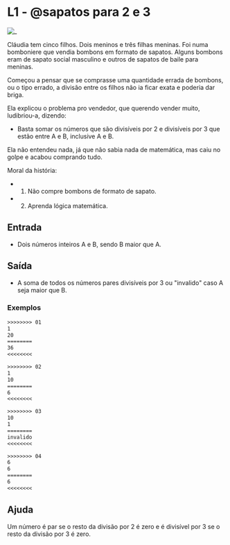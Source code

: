 # L1 - @sapatos para 2 e 3

![_](cover.jpg)

Cláudia tem cinco filhos. Dois meninos e três filhas meninas. Foi numa bomboniere que vendia bombons em formato de sapatos. Alguns bombons eram de sapato social masculino e outros de sapatos de baile para meninas.

Começou a pensar que se comprasse uma quantidade errada de bombons, ou o tipo errado, a divisão entre os filhos não ia ficar exata e poderia dar briga.

Ela explicou o problema pro vendedor, que querendo vender muito, ludibriou-a, dizendo:

- Basta somar os números que são divisíveis por 2 e divisíveis por 3 que estão entre A e B, inclusive A e B.

Ela não entendeu nada, já que não sabia nada de matemática, mas caiu no golpe e acabou comprando tudo.

Moral da história:

- 1. Não compre bombons de formato de sapato.
- 2. Aprenda lógica matemática.

## Entrada

- Dois números inteiros A e B, sendo B maior que A.

## Saída

- A soma de todos os números pares divisíveis por 3 ou "invalido" caso A seja maior que B.

### Exemplos

``` txt
>>>>>>>> 01
1
20
========
36
<<<<<<<<

>>>>>>>> 02
1
10
========
6
<<<<<<<<

>>>>>>>> 03
10
1
========
invalido
<<<<<<<<

>>>>>>>> 04
6
6
========
6
<<<<<<<<
```

## Ajuda

Um número é par se o resto da divisão por 2 é zero e é divisível por 3 se o resto da divisão por 3 é zero.

